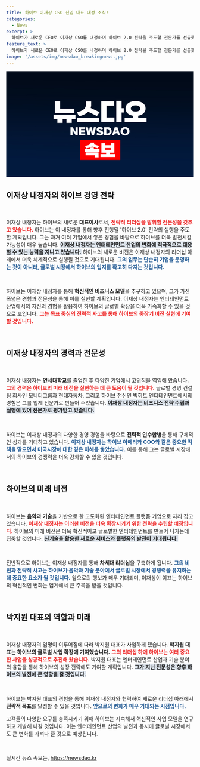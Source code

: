 ```yaml
---
title: 하이브 이재상 CSO 신임 대표 내정 소식!
categories:
  - News
excerpt: >
  하이브가 새로운 CEO로 이재상 CSO를 내정하며 하이브 2.0 전략을 주도할 전문가를 선출했다. 하이브의 글로벌 확장과 혁신을 이끌 이재상 내정자의 경력에 주목!
feature_text: >
  하이브가 새로운 CEO로 이재상 CSO를 내정하며 하이브 2.0 전략을 주도할 전문가를 선출했다. 하이브의 글로벌 확장과 혁신을 이끌 이재상 내정자의 경력에 주목!
image: '/assets/img/newsdao_breakingnews.jpg'
---
```


<p><img src="/assets/img/newsdao_breakingnews.jpg" alt="firstkoreanews 속보" /></p>

<h2 data-ke-size="size26">이재상 내정자의 하이브 경영 전략</h2>

<p data-ke-size="size16">&nbsp;</p>

<p>이재상 내정자는 하이브의 새로운 <b>대표이사</b>로서, <b><span style="color: #ee2323;">전략적 리더십을 발휘할 전문성을 갖추고 있습니다.</span></b> 하이브는 이 내정자를 통해 향후 진행될 '하이브 2.0' 전략의 실행을 주도할 계획입니다. 그는 과거 여러 기업에서 쌓은 경험을 바탕으로 하이브를 더욱 발전시킬 가능성이 매우 높습니다. <b><span style="background-color: #21538527;">이재상 내정자는 엔터테인먼트 산업의 변화에 적극적으로 대응할 수 있는 능력을 지니고 있습니다.</span></b> 하이브의 새로운 비전은 이재상 내정자의 리더십 아래에서 더욱 체계적으로 실행될 것으로 기대됩니다. <b><span style="color: #1a5490;">그의 임무는 단순히 기업을 운영하는 것이 아니라, 글로벌 시장에서 하이브의 입지를 확고히 다지는 것입니다.</span></b></p>

<p data-ke-size="size16">&nbsp;</p>

<p>하이브는 이재상 내정자를 통해 <b>혁신적인 비즈니스 모델</b>을 추구하고 있으며, 그가 가진 폭넓은 경험과 전문성을 통해 이를 실현할 계획입니다. 이재상 내정자는 엔터테인먼트 산업에서의 자신의 경험을 활용하여 하이브의 글로벌 확장을 더욱 가속화할 수 있을 것으로 보입니다. <b><span style="color: #ee2323;">그는 목표 중심의 전략적 사고를 통해 하이브의 중장기 비전 실현에 기여할 것입니다.</span></b> </p>

<p data-ke-size="size16">&nbsp;</p>

<h2 data-ke-size="size26">이재상 내정자의 경력과 전문성</h2>

<p data-ke-size="size16">&nbsp;</p>

<p>이재상 내정자는 <b>연세대학교</b>를 졸업한 후 다양한 기업에서 고위직을 역임해 왔습니다. <b><span style="color: #ee2323;">그의 경력은 하이브의 미래 비전을 실현하는 데 큰 도움이 될 것입니다.</span></b> 글로벌 경영 컨설팅 회사인 모니터그룹과 현대자동차, 그리고 하이브 전신인 빅히트 엔터테인먼트에서의 경험은 그를 업계 전문가로 만들어 주었습니다. <b><span style="background-color: #21538527;">이재상 내정자는 비즈니스 전략 수립과 실행에 있어 전문가로 평가받고 있습니다.</span></b> </p>

<p data-ke-size="size16">&nbsp;</p>

<p>하이브는 이재상 내정자의 다양한 경영 경험을 바탕으로 <b>전략적 인수합병</b>을 통해 구체적인 성과를 기대하고 있습니다. <b><span style="color: #1a5490;">이재상 내정자는 하이브 아메리카 COO와 같은 중요한 직책을 맡으면서 미국시장에 대한 깊은 이해를 쌓았습니다.</span></b> 이를 통해 그는 글로벌 시장에서의 하이브의 경쟁력을 더욱 강화할 수 있을 것입니다.</p>

<p data-ke-size="size16">&nbsp;</p>

<h2 data-ke-size="size26">하이브의 미래 비전</h2>

<p data-ke-size="size16">&nbsp;</p>

<p>하이브는 <b>음악과 기술</b>을 기반으로 한 고도화된 엔터테인먼트 플랫폼 기업으로 자리 잡고 있습니다. <b><span style="color: #ee2323;">이재상 내정자는 이러한 비전을 더욱 확장시키기 위한 전략을 수립할 예정입니다.</span></b> 하이브의 미래 비전은 더욱 혁신적이고 글로벌한 엔터테인먼트를 만들어 나가는데 집중할 것입니다. <b><span style="background-color: #21538527;">신기술을 활용한 새로운 서비스와 플랫폼의 발전이 기대됩니다.</span></b> </p>

<p data-ke-size="size16">&nbsp;</p>

<p>전반적으로 하이브는 이재상 내정자를 통해 <b>차세대 리더십</b>을 구축하게 됩니다. <b><span style="color: #1a5490;">그의 비전과 전략적 사고는 하이브가 음악과 기술 분야에서 글로벌 시장에서 경쟁력을 유지하는 데 중요한 요소가 될 것입니다.</span></b> 앞으로의 행보가 매우 기대되며, 이재상이 이끄는 하이브의 혁신적인 변화는 업계에서 큰 주목을 받을 것입니다.</p>

<p data-ke-size="size16">&nbsp;</p>

<h2 data-ke-size="size26">박지원 대표의 역할과 미래</h2>

<p data-ke-size="size16">&nbsp;</p>

<p>이재상 내정자의 임명이 이루어짐에 따라 박지원 대표가 사임하게 됐습니다. <b>박지원 대표는 하이브의 글로벌 사업 확장에 기여했습니다.</b> <b><span style="color: #ee2323;">그의 리더십 하에 하이브는 여러 중요한 사업을 성공적으로 추진해 왔습니다.</span></b> 박지원 대표는 엔터테인먼트 산업과 기술 분야의 융합을 통해 하이브의 성장 전략에도 기여할 계획입니다. <b><span style="background-color: #21538527;">그가 지닌 전문성은 향후 하이브의 발전에 큰 영향을 줄 것입니다.</span></b> </p>

<p data-ke-size="size16">&nbsp;</p>

<p>하이브는 박지원 대표의 경험을 통해 이재상 내정자와 협력하여 새로운 리더십 아래에서 <b>전략적 목표</b>를 달성할 수 있을 것입니다. <b><span style="color: #1a5490;">앞으로의 변화가 매우 기대되는 시점입니다.</span></b> </p>

<p>고객들의 다양한 요구를 충족시키기 위해 하이브는 지속해서 혁신적인 사업 모델을 연구하고 개발해 나갈 것입니다. 이는 엔터테인먼트 산업의 발전과 동시에 글로벌 시장에서도 큰 변화를 가져다 줄 것으로 예상됩니다. <p data-ke-size="size16">&nbsp;</p></p>
실시간 뉴스 속보는, <a href="https://newsdao.kr" rel="dofollow">https://newsdao.kr</a>


